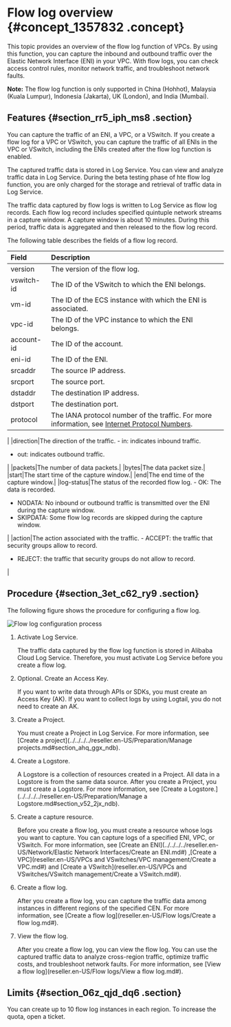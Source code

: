 # Flow log overview {#concept_1357832 .concept}

This topic provides an overview of the flow log function of VPCs. By using this function, you can capture the inbound and outbound traffic over the Elastic Network Interface \(ENI\) in your VPC. With flow logs, you can check access control rules, monitor network traffic, and troubleshoot network faults.

**Note:** The flow log function is only supported in China \(Hohhot\), Malaysia \(Kuala Lumpur\), Indonesia \(Jakarta\), UK \(London\), and India \(Mumbai\).

## Features {#section_rr5_iph_ms8 .section}

You can capture the traffic of an ENI, a VPC, or a VSwitch. If you create a flow log for a VPC or VSwitch, you can capture the traffic of all ENIs in the VPC or VSwitch, including the ENIs created after the flow log function is enabled.

The captured traffic data is stored in Log Service. You can view and analyze traffic data in Log Service. During the beta testing phase of hte flow log function, you are only charged for the storage and retrieval of traffic data in Log Service.

The traffic data captured by flow logs is written to Log Service as flow log records. Each flow log record includes specified quintuple network streams in a capture window. A capture window is about 10 minutes. During this period, traffic data is aggregated and then released to the flow log record.

The following table describes the fields of a flow log record.

|Field|Description|
|:----|:----------|
|version|The version of the flow log.|
|vswitch-id|The ID of the VSwitch to which the ENI belongs.|
|vm-id|The ID of the ECS instance with which the ENI is associated.|
|vpc-id|The ID of the VPC instance to which the ENI belongs.|
|account-id|The ID of the account.|
|eni-id|The ID of the ENI.|
|srcaddr|The source IP address.|
|srcport|The source port.|
|dstaddr|The destination IP address.|
|dstport|The destination port.|
|protocol|The IANA protocol number of the traffic. For more information, see [Internet Protocol Numbers](http://www.iana.org/assignments/protocol-numbers/protocol-numbers.xhtml).

 |
|direction|The direction of the traffic. -   in: indicates inbound traffic.
-   out: indicates outbound traffic.

 |
|packets|The number of data packets.|
|bytes|The data packet size.|
|start|The start time of the capture window.|
|end|The end time of the capture window.|
|log-status|The status of the recorded flow log. -   OK: The data is recorded.
-   NODATA: No inbound or outbound traffic is transmitted over the ENI during the capture window.
-   SKIPDATA: Some flow log records are skipped during the capture window.

 |
|action|The action associated with the traffic. -   ACCEPT: the traffic that security groups allow to record.
-   REJECT: the traffic that security groups do not allow to record.

 |

## Procedure {#section_3et_c62_ry9 .section}

The following figure shows the procedure for configuring a flow log.

![Flow log configuration process](http://static-aliyun-doc.oss-cn-hangzhou.aliyuncs.com/assets/img/1082282/156635110853062_en-US.png)

1.  Activate Log Service.

    The traffic data captured by the flow log function is stored in Alibaba Cloud Log Service. Therefore, you must activate Log Service before you create a flow log.

2.  Optional. Create an Access Key.

    If you want to write data through APIs or SDKs, you must create an Access Key \(AK\). If you want to collect logs by using Logtail, you do not need to create an AK.

3.  Create a Project.

    You must create a Project in Log Service. For more information, see [Create a project](../../../../reseller.en-US/Preparation/Manage projects.md#section_ahq_ggx_ndb).

4.  Create a Logstore.

    A Logstore is a collection of resources created in a Project. All data in a Logstore is from the same data source. After you create a Project, you must create a Logstore. For more information, see [Create a Logstore.](../../../../reseller.en-US/Preparation/Manage a Logstore.md#section_v52_2jx_ndb).

5.  Create a capture resource.

    Before you create a flow log, you must create a resource whose logs you want to capture. You can capture logs of a specified ENI, VPC, or VSwitch. For more information, see [Create an ENI](../../../../reseller.en-US/Network/Elastic Network Interfaces/Create an ENI.md#) ,[Create a VPC](reseller.en-US/VPCs and VSwitches/VPC management/Create a VPC.md#) and [Create a VSwitch](reseller.en-US/VPCs and VSwitches/VSwitch management/Create a VSwitch.md#).

6.  Create a flow log.

    After you create a flow log, you can capture the traffic data among instances in different regions of the specified CEN. For more information, see [Create a flow log](reseller.en-US/Flow logs/Create a flow log.md#).

7.  View the flow log.

    After you create a flow log, you can view the flow log. You can use the captured traffic data to analyze cross-region traffic, optimize traffic costs, and troubleshoot network faults. For more information, see [View a flow log](reseller.en-US/Flow logs/View a flow log.md#).


## Limits {#section_06z_qjd_dq6 .section}

You can create up to 10 flow log instances in each region. To increase the quota, open a ticket.

